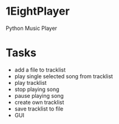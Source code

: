 # 1EightPlayer
Python Music Player

# Tasks

- add a file to tracklist
- play single selected song from tracklist
- play tracklist
- stop playing song
- pause playing song
- create own tracklist
- save tracklist to file
- GUI
